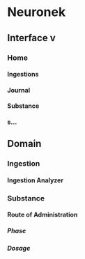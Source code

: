 # Neuronek

## Interface v

### Home

#### Ingestions

#### Journal

#### Substance

#### s...

## Domain

### Ingestion

#### Ingestion Analyzer

### Substance

#### Route of Administration

##### Phase

##### Dosage